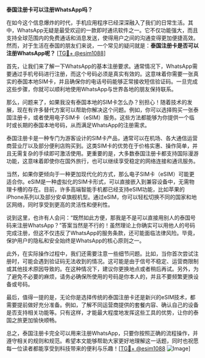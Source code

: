 **泰国注册卡可以注册WhatsApp吗？**

在如今这个信息爆炸的时代，手机应用程序已经深深融入了我们的日常生活。其中，WhatsApp无疑是最受欢迎的一款即时通讯软件之一。它不仅功能强大，而且支持全球范围内的免费通话和消息发送，使得用户之间的沟通变得更加便捷高效。然而，对于生活在泰国的朋友们来说，一个常见的疑问就是：**泰国注册卡是否可以注册WhatsApp呢？** [[TG💪+ @esim1088](https://t.me/s/esim1088)]

首先，让我们来了解一下WhatsApp的基本注册要求。通常情况下，WhatsApp需要通过手机号码进行注册，而这个号码必须是真实有效的。这意味着你需要一张真实的泰国本地SIM卡，并且确保你的电话号码能够正常接收短信验证码。一旦完成这些步骤，你就可以顺利地使用WhatsApp与世界各地的朋友保持联系。

那么，问题来了，如果我没有泰国本地的SIM卡怎么办？别担心！随着技术的发展，现在有许多替代方案可以帮助你解决这个问题。例如，你可以选择购买一张泰国注册卡，或者使用电子SIM卡（eSIM）服务。这些方法都能够为你提供一个临时或长期的泰国本地号码，从而满足WhatsApp的注册需求。

泰国注册卡是一种专门为游客设计的SIM卡产品，通常可以在机场、各大通信运营商营业厅以及部分便利店购买到。这类SIM卡的优势在于价格实惠、操作简单，并且无需复杂的手续即可激活使用。更重要的是，大多数泰国注册卡都支持国际漫游功能，这意味着即使你在国外旅行，也可以继续享受稳定的网络连接和通讯服务。

当然，如果你更倾向于一种更加现代化的方式，那么电子SIM卡（eSIM）可能更适合你。eSIM是一种虚拟化的SIM卡形式，可以直接嵌入到兼容设备中，无需物理卡槽的存在。目前，许多高端智能手机都已经支持eSIM功能，比如苹果的iPhone系列以及部分安卓旗舰机型。通过eSIM，你可以轻松切换不同的国家和地区网络，同时享受到更高的灵活性和便利性。

说到这里，也许有人会问：“既然如此方便，那我是不是可以直接用别人的泰国号码来注册WhatsApp？”答案当然是不行的！虽然理论上你确实可以用他人的号码完成注册，但这不仅违反了WhatsApp的服务条款，还可能面临法律风险。毕竟，保护用户的隐私和安全始终是WhatsApp的核心原则之一。

此外，在实际操作过程中，我们还需要注意一些细节问题。比如，当你首次尝试注册时，可能会遇到验证码无法收到的情况。这可能是由于信号不稳定、运营商限制或其他技术原因导致的。在这种情况下，建议你更换地点或者稍后再试。另外，为了避免不必要的麻烦，请务必确保所使用的号码是你本人的，并且不要频繁更换设备或号码。

最后，值得一提的是，无论你是选择传统的泰国注册卡还是新兴的eSIM技术，都需要提前做好充分准备。例如，了解不同运营商提供的套餐内容、确认自己的设备是否支持相关功能等。只有这样，才能最大程度地发挥这些工具的优势，让你的泰国之旅更加愉快顺畅。

总之，泰国注册卡完全可以用来注册WhatsApp，只要你按照正确的流程操作，并遵守相关的规则和规范。希望本文能够帮助大家更好地理解这一话题，同时也祝愿每一位读者都能享受到科技带来的便利与乐趣！[[TG💪+ @esim1088](https://t.me/s/esim1088) ![Image](https://i.postimg.cc/4NQfJmqS/Snipaste-2025-05-13-00-14-12.png)]